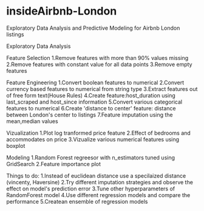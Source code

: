 # insideAirbnb-London
Exploratory Data Analysis and Predictive Modeling for Airbnb London listings

Exploratory Data Analysis

Feature Selection
1.Remove features with more than 90% values missing
2.Remove features with constant value for all data points
3.Remove empty features

Feature Engineering
1.Convert boolean features to numerical
2.Convert currency based features to numerical from string type
3.Extract features out of free form text(House Rules)
4.Create feature:host_duration using last_scraped and host_since information 
5.Convert various categorical features to numerical
6.Create 'distance to center' feature: distance between London's center to listings 
7.Feature imputation using the mean,median values

Vizualization
1.Plot log tranformed price feature
2.Effect of bedrooms and accommodates on price
3.Vizualize various numerical features using boxplot 

Modeling
1.Random Forest regreesor with n_estimators tuned using GridSearch 
2.Feature importance plot

Things to do:
1.Instead of euclidean distance use a specilaized distance (vincenty, Haversine)
2.Try different imputation strategies and observe the effect on model's prediction error
3.Tune other hyperparameters of RandomForest model
4.Use different regression models and compare the performance
5.Createan ensemble of regression models
